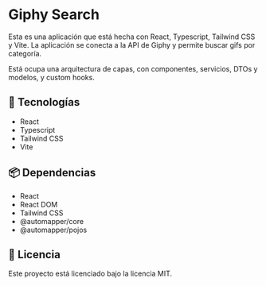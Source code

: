 # Giphy Search

Esta es una aplicación que está hecha con React, Typescript, Tailwind CSS y Vite.
La aplicación se conecta a la API de Giphy y permite buscar gifs por categoría.

Está ocupa una arquitectura de capas, con componentes, servicios, DTOs y modelos, y custom hooks.

## 🚀 Tecnologías

- React
- Typescript
- Tailwind CSS
- Vite

## 📦 Dependencias

- React
- React DOM
- Tailwind CSS
- @automapper/core
- @automapper/pojos

## 📝 Licencia

Este proyecto está licenciado bajo la licencia MIT.
